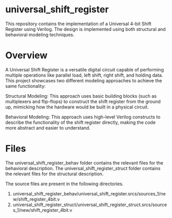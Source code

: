 # universal_shift_register

This repository contains the implementation of a Universal 4-bit Shift Register using Verilog. The design is implemented using both structural and behavioral modeling techniques.

# Overview
A Universal Shift Register is a versatile digital circuit capable of performing multiple operations like parallel load, left shift, right shift, and holding data. This project showcases two different modeling approaches to achieve the same functionality:

Structural Modeling: This approach uses basic building blocks (such as multiplexers and flip-flops) to construct the shift register from the ground up, mimicking how the hardware would be built in a physical circuit.

Behavioral Modeling: This approach uses high-level Verilog constructs to describe the functionality of the shift register directly, making the code more abstract and easier to understand.

# Files
The universal_shift_register_behav folder contains the relevant files for the behavioral description.
The universal_shift_register_struct folder contains the relevant files for the structural description.

The source files are present in the following directories.
1. universal_shift_register_behav/universal_shift_register.srcs/sources_1/new/shift_register_4bit.v
2. universal_shift_register_struct/universal_shift_register_struct.srcs/sources_1/new/shift_register_4bit.v 
